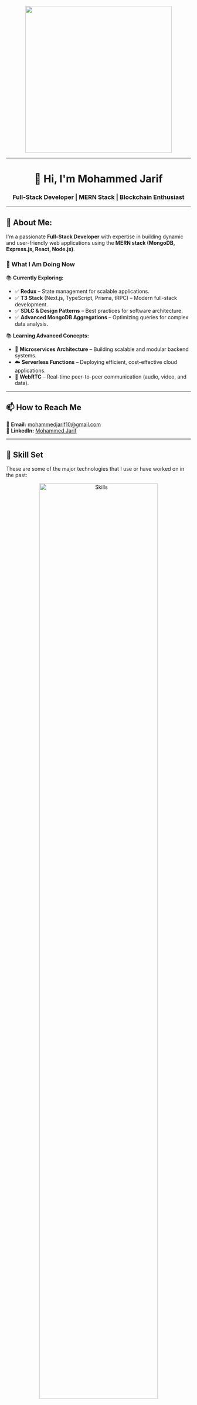 <div align="center">
  <img src="https://user-images.githubusercontent.com/55389276/140866485-8fb1c876-9a8f-4d6a-98dc-08c4981eaf70.gif" width="400"/>
</div>

---

<h1 align="center">👋 Hi, I'm Mohammed Jarif</h1>

<h3 align="center">Full-Stack Developer | MERN Stack | Blockchain Enthusiast</h3>

---

## 💫 About Me:

I'm a passionate **Full-Stack Developer** with expertise in building dynamic and user-friendly web applications using the **MERN stack (MongoDB, Express.js, React, Node.js)**.

### 🚀 What I Am Doing Now

📚 **Currently Exploring:**
- ✅ **Redux** – State management for scalable applications.
- ✅ **T3 Stack** (Next.js, TypeScript, Prisma, tRPC) – Modern full-stack development.
- ✅ **SDLC & Design Patterns** – Best practices for software architecture.
- ✅ **Advanced MongoDB Aggregations** – Optimizing queries for complex data analysis.

📚 **Learning Advanced Concepts:**
- 🚀 **Microservices Architecture** – Building scalable and modular backend systems.
- ☁️ **Serverless Functions** – Deploying efficient, cost-effective cloud applications.
- 🔗 **WebRTC** – Real-time peer-to-peer communication (audio, video, and data).

---

## 📫 How to Reach Me

📩 **Email:** mohammedjarif10@gmail.com  
🔗 **LinkedIn:** [Mohammed Jarif](https://www.linkedin.com/in/mohammed-jarif)

---

## 💪 Skill Set

These are some of the major technologies that I use or have worked on in the past:

<div align="center">
  <img src="https://skillicons.dev/icons?i=js,react,tailwind,mongodb,nextjs,firebase,nodejs,materialui,express,redux,ts,mysql,postgres,graphql,latex,solidity,threejs,vercel,rails,redis,postman,git,github,figma,docker,anaconda,debian,jupyter,npm" alt="Skills" width="80%"/>
</div>

---

## 📊 GitHub Stats

<div align="center">
  <img src="https://github-readme-stats.vercel.app/api?username=jarifMohammed&show_icons=true&include_all_commits=true&count_private=true&theme=radical&hide_border=false" height="180" alt="GitHub Stats" style="margin-right: 20px;" />
  <img src="https://github-readme-stats.vercel.app/api/top-langs?username=jarifMohammed&layout=compact&langs_count=10&theme=ocean_dark&hide_border=false" height="180" alt="Top Languages" />
</div>


---
